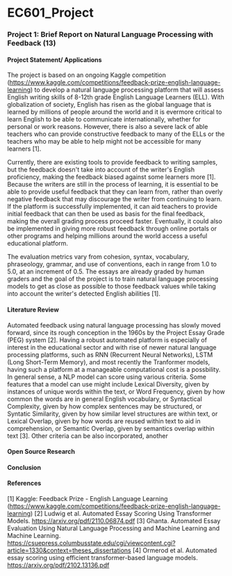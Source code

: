 # EC601_Project
### Project 1: Brief Report on Natural Language Processing with Feedback (13)
#### Project Statement/ Applications
The project is based on an ongoing Kaggle competition (https://www.kaggle.com/competitions/feedback-prize-english-language-learning) to develop a natural language processing platform that will assess English writing skills of 8-12th grade English Language Learners (ELL). With globalization of society, English has risen as the global language that is learned by millions of people around the world and it is evermore critical to learn English to be able to communicate internationally, whether for personal or work reasons. However, there is also a severe lack of able teachers who can provide constructive feedback to many of the ELLs or the teachers who may be able to help might not be accessible for many learners [1].

Currently, there are existing tools to provide feedback to writing samples, but the feedback doesn't take into account of the writer's English proficiency, making the feedback biased against some learners more [1]. Because the writers are still in the process of learning, it is essential to be able to provide useful feedback that they can learn from, rather than overly negative feedback that may discourage the writer from continuing to learn. If the platform is successfully implemented, it can aid teachers to provide initial feedback that can then be used as basis for the final feedback, making the overall grading process proceed faster. Eventually, it could also be implemented in giving more robust feedback through online portals or other programs and helping millions around the world access a useful educational platform. 

The evaluation metrics vary from cohesion, syntax, vocabulary, phraseology, grammar, and use of conventions, each in range from 1.0 to 5.0, at an increment of 0.5. The essays are already graded by human graders and the goal of the project is to train natural language processing models to get as close as possible to those feedback values while taking into account the writer's detected English abilities [1]. 


#### Literature Review
Automated feedback using natural language processing has slowly moved forward, since its rough conception in the 1960s by the Project Essay Grade (PEG) system [2]. Having a robust automated platform is especially of interest in the educational sector and with rise of newer natural language processing platforms, such as RNN (Recurrent Neural Networks), LSTM (Long Short-Term Memory), and most recently the Tranformer models, having such a platform at a manageable computational cost is a possbility. 
In general sense, a NLP model can score using various criteria. Some features that a model can use might include Lexical Diversity, given by instances of unique words within the text, or Word Frequency, given by how common the words are in general English vocabulary, or Syntactical Complexity, given by how complex sentences may be structured, or Syntatic Similarity, given by how similar level structures are within text, or Lexical Overlap, given by how words are reused within text to aid in comprehension, or Semantic Overlap, given by semantics overlap within text [3]. Other criteria can be also incorporated, another 

#### Open Source Research 

#### Conclusion

#### References
[1] Kaggle: Feedback Prize - English Language Learning (https://www.kaggle.com/competitions/feedback-prize-english-language-learning)
[2] Ludwig et al. Automated Essay Scoring Using Transformer Models. https://arxiv.org/pdf/2110.06874.pdf
[3] Ghanta. Automated Essay Evaluation Using Natural Language Processing and Machine Learning and Machine Learning. https://csuepress.columbusstate.edu/cgi/viewcontent.cgi?article=1330&context=theses_dissertations
[4] Ormerod et al. Automated essay scoring using efficient transformer-based language models. https://arxiv.org/pdf/2102.13136.pdf


